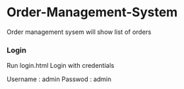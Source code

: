 # Order-Management-System
Order management sysem will show list of orders 

### Login
Run login.html 
Login with credentials 


Username : admin
Passwod : admin
